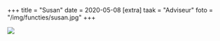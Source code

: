 +++
title = "Susan"
date = 2020-05-08
[extra]
taak = "Adviseur"
foto = "/img/functies/susan.jpg"
+++

![](/img/functies/susan.jpg)